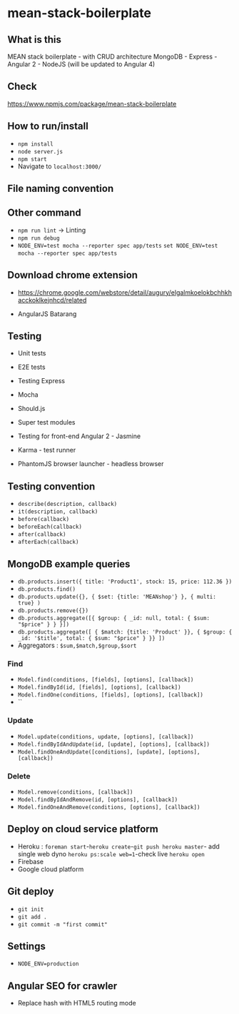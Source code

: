 # mean-stack-boilerplate


## What is this
MEAN stack boilerplate - with CRUD architecture 
MongoDB - Express - Angular 2 - NodeJS 
(will be updated to Angular 4)

## Check 
https://www.npmjs.com/package/mean-stack-boilerplate

## How to run/install
+ `npm install`
+ `node server.js`
+ `npm start`
+ Navigate to `localhost:3000/`


## File naming convention 



## Other command
+ `npm run lint` -> Linting
+ `npm run debug`
+ `NODE_ENV=test mocha --reporter spec app/tests` `set NODE_ENV=test`  `mocha --reporter spec app/tests`




## Download chrome extension
+ https://chrome.google.com/webstore/detail/augury/elgalmkoelokbchhkhacckoklkejnhcd/related

+ AngularJS Batarang



## Testing
+ Unit tests 
+ E2E tests
+ Testing Express
+ Mocha
+ Should.js
+ Super test modules

+ Testing for front-end Angular 2 - Jasmine
+ Karma - test runner
+ PhantomJS browser launcher - headless browser



## Testing convention
+ `describe(description, callback)`
+ `it(description, callback)`
+ `before(callback)`
+ `beforeEach(callback)`
+ `after(callback)`
+ `afterEach(callback)`




## MongoDB example queries
+ `db.products.insert({
  title: 'Product1',
  stock: 15,
  price: 112.36
})`
+ `db.products.find()`
+ `db.products.update({},
  { $set: {title: 'MEANshop'} },
  { multi: true}
)`
+ `db.products.remove({})`
+ `db.products.aggregate([{
  $group: {
    _id: null,
    total: { $sum: "$price" }
  }
}])`
+ `db.products.aggregate([
  { $match: {title: 'Product' }},
  { $group: { _id: '$title', total: { $sum: "$price" } }}
])`
+ Aggregators : `$sum,$match,$group,$sort`
### Find
+ `Model.find(conditions, [fields], [options], [callback])`
+ `Model.findById(id, [fields], [options], [callback])`
+ `Model.findOne(conditions, [fields], [options], [callback])`
+ ``


### Update
+ `Model.update(conditions, update, [options], [callback])`
+ `Model.findByIdAndUpdate(id, [update], [options], [callback])`
+ `Model.findOneAndUpdate([conditions], [update], [options], [callback])`


### Delete
+ `Model.remove(conditions, [callback])`
+ `Model.findByIdAndRemove(id, [options], [callback])`
+ `Model.findOneAndRemove(conditions, [options], [callback])`



## Deploy on cloud service platform
+ Heroku : `foreman start`-`heroku create`-`git push heroku master`- add single web dyno `heroku ps:scale web=1`-check live `heroku open`
+ Firebase
+ Google cloud platform


## Git deploy
+ `git init`
+ `git add .`
+ `git commit -m "first commit"`


## Settings
+ `NODE_ENV=production`



## Angular SEO for crawler
+ Replace hash with HTML5 routing mode

